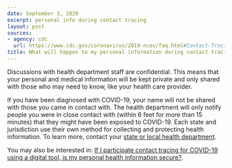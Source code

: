 ```yaml
---
date: September 3, 2020
excerpt: personal info during contact tracing
layout: post
sources:
- agency: cdc
  url: https://www.cdc.gov/coronavirus/2019-ncov/faq.html#Contact-Tracing
title: What will happen to my personal information during contact tracing?
---
```


Discussions with health department staff are confidential. This means that your personal and medical information will be kept private and only shared with those who may need to know, like your health 
care provider.

If you have been diagnosed with COVID-19, your name will not be shared with those you came in contact with. The health department will only notify people you were in close contact with (within 6 feet for more than 15 minutes) that they might have been exposed to COVID-19. Each state and jurisdiction use their own method for collecting and protecting health information. To learn more, contact your [state or local health department](https://www.hhs.gov/coronavirus/community-based-testing-sites/index.html).

You may also be interested in: [If I participate contact tracing for COVID-19 using a digital tool, is my personal health information secure?](https://faq.coronavirus.gov/covid-19-digital-tool-secure-health-info/).